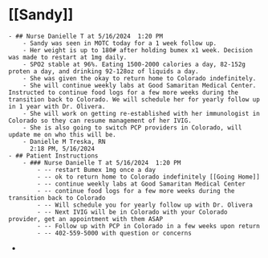 # [[Sandy]]
	- ## Nurse Danielle T at 5/16/2024  1:20 PM
		- Sandy was seen in MOTC today for a 1 week follow up.
		- Her weight is up to 180# after holding bumex x1 week. Decision was made to restart at 1mg daily.
		- SPO2 stable at 96%. Eating 1500-2000 calories a day, 82-152g proten a day, and drinking 92-128oz of liquids a day.
		- She was given the okay to return home to Colorado indefinitely.
		- She will continue weekly labs at Good Samaritan Medical Center. Instructed to continue food logs for a few more weeks during the transition back to Colorado. We will schedule her for yearly follow up in 1 year with Dr. Olivera.
		- She will work on getting re-established with her immunologist in Colorado so they can resume management of her IVIG.
		- She is also going to switch PCP providers in Colorado, will update me on who this will be.
		- Danielle M Treska, RN
		  2:18 PM, 5/16/2024
	- ## Patient Instructions
		- ### Nurse Danielle T at 5/16/2024  1:20 PM
			- -- restart Bumex 1mg once a day
			- -- ok to return home to Colorado indefinitely [[Going Home]]
			- -- continue weekly labs at Good Samaritan Medical Center
			- -- continue food logs for a few more weeks during the transition back to Colorado
			- -- Will schedule you for yearly follow up with Dr. Olivera
			- -- Next IVIG will be in Colorado with your Colorado provider, get an appointment with them ASAP
			- -- Follow up with PCP in Colorado in a few weeks upon return
			- -- 402-559-5000 with question or concerns
-